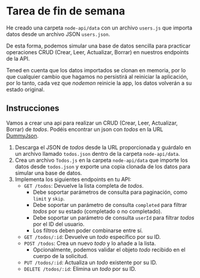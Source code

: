 # Tarea de fin de semana

He creado una carpeta `node-api/data` con un archivo `users.js` que importa datos desde un archivo JSON `users.json`.

De esta forma, podemos simular una base de datos sencilla para practicar operaciones CRUD (Crear, Leer, Actualizar, Borrar) en nuestros endpoints de la API.

Tened en cuenta que los datos importados se clonan en memoria, por lo que cualquier cambio que hagamos no persistirá al reiniciar la aplicación, por lo tanto, cada vez que _nodemon_ reinicie la app, los datos volverán a su estado original.

## Instrucciones

Vamos a crear una api para realizar un CRUD (Crear, Leer, Actualizar, Borrar) de _todos_. Podéis encontrar un json con _todos_ en la URL [DummyJson](https://dummyjson.com/todos).

1. Descarga el JSON de _todos_ desde la URL proporcionada y guárdalo en un archivo llamado `todos.json` dentro de la carpeta `node-api/data`.
2. Crea un archivo `Todos.js` en la carpeta `node-api/data` que importe los datos desde `todos.json` y exporte una copia clonada de los datos para simular una base de datos.
3. Implementa los siguientes endpoints en tu API:
   - `GET /todos`: Devuelve la lista completa de _todos_.
     - Debe soportar parámetros de consulta para paginación, como `limit` y `skip`.
     - Debe soportar un parámetro de consulta `completed` para filtrar _todos_ por su estado (completado o no completado).
     - Debe soportar un parámetro de consulta `userId` para filtrar _todos_ por el ID del usuario.
     - Los filtros deben poder combinarse entre sí.
   - `GET /todos/:id`: Devuelve un _todo_ específico por su ID.
   - `POST /todos`: Crea un nuevo _todo_ y lo añade a la lista.
     - Opcionalmente, podemos validar el objeto _todo_ recibido en el cuerpo de la solicitud.
   - `PUT /todos/:id`: Actualiza un _todo_ existente por su ID.
   - `DELETE /todos/:id`: Elimina un _todo_ por su ID.